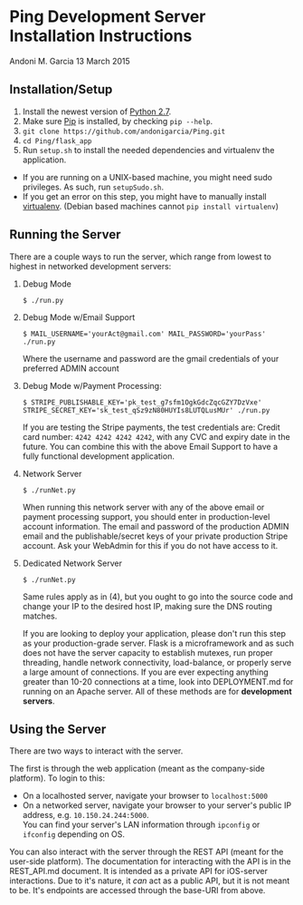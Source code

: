# Ping Development Server Installation Instructions
Andoni M. Garcia
13 March 2015

## Installation/Setup

1. Install the newest version of [Python 2.7](https://www.python.org/downloads/).
2. Make sure [Pip](https://pip.pypa.io/en/latest/installing.html) is installed, by checking `pip --help`.
3. `git clone https://github.com/andonigarcia/Ping.git`
4. `cd Ping/flask_app`
5. Run `setup.sh` to install the needed dependencies and virtualenv the application.
  * If you are running on a UNIX-based machine, you might need sudo privileges. As such, run `setupSudo.sh`.
  * If you get an error on this step, you might have to manually install [virtualenv](https://virtualenv.pypa.io/en/latest/installation.html). (Debian based machines cannot `pip install virtualenv`)

## Running the Server

There are a couple ways to run the server, which range from lowest to highest in networked development servers:

1. Debug Mode

    ```$ ./run.py```

2. Debug Mode w/Email Support

    ```$ MAIL_USERNAME='yourAct@gmail.com' MAIL_PASSWORD='yourPass' ./run.py```

    Where the username and password are the gmail credentials of your preferred ADMIN account

3. Debug Mode w/Payment Processing:

    ```$ STRIPE_PUBLISHABLE_KEY='pk_test_g7sfm1OgkGdcZqcGZY7DzVxe' STRIPE_SECRET_KEY='sk_test_qSz9zN80HUYIs8LUTQLusMUr' ./run.py```

    If you are testing the Stripe payments, the test credentials are: Credit card number: `4242 4242 4242 4242`, with any CVC and expiry date in the future. You can combine this with the above Email Support to have a fully functional development application. 

4. Network Server

    ```$ ./runNet.py```

    When running this network server with any of the above email or payment processing support, you should enter in production-level account information. The email and password of the production ADMIN email and the publishable/secret keys of your private production Stripe account. Ask your WebAdmin for this if you do not have access to it.

5. Dedicated Network Server

    ```$ ./runNet.py```

    Same rules apply as in (4), but you ought to go into the source code and change your IP to the desired host IP, making sure the DNS routing matches.  

    If you are looking to deploy your application, please don't run this step as your production-grade server. Flask is a microframework and as such does not have the server capacity to establish mutexes, run proper threading, handle network connectivity, load-balance, or properly serve a large amount of connections. If you are ever expecting anything greater than 10-20 connections at a time, look into DEPLOYMENT.md for running on an Apache server. All of these methods are for **development servers**.

## Using the Server

There are two ways to interact with the server. 

The first is through the web application (meant as the company-side platform). To login to this:

  * On a localhosted server, navigate your browser to `localhost:5000`
  * On a networked server, navigate your browser to your server's public IP address, e.g. `10.150.24.244:5000`.  
    You can find your server's LAN information through `ipconfig` or `ifconfig` depending on OS.

You can also interact with the server through the REST API (meant for the user-side platform). The documentation for interacting with the API is in the REST_API.md document. It is intended as a private API for iOS-server interactions. Due to it's nature, it *can* act as a public API, but it is not meant to be. It's endpoints are accessed through the base-URI from above.